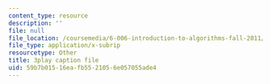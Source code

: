 ```yaml
---
content_type: resource
description: ''
file: null
file_location: /coursemedia/6-006-introduction-to-algorithms-fall-2011/59b7b01516eafb5521056e057055ade4_rvdJDijO2Ro.srt
file_type: application/x-subrip
resourcetype: Other
title: 3play caption file
uid: 59b7b015-16ea-fb55-2105-6e057055ade4
---
```

